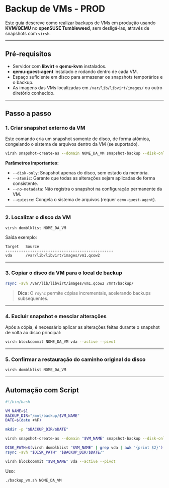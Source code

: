 # Backup de VMs - PROD

Este guia descreve como realizar backups de VMs em produção usando **KVM/QEMU** no **openSUSE Tumbleweed**, sem desligá-las, através de snapshots com `virsh`.

---

## Pré-requisitos

- Servidor com **libvirt** e **qemu-kvm** instalados.
- **qemu-guest-agent** instalado e rodando dentro de cada VM.
- Espaço suficiente em disco para armazenar os snapshots temporários e o backup.
- As imagens das VMs localizadas em `/var/lib/libvirt/images/` ou outro diretório conhecido.

---

## Passo a passo

### 1. Criar snapshot externo da VM

Este comando cria um snapshot somente de disco, de forma atômica, congelando o sistema de arquivos dentro da VM (se suportado).

```bash
virsh snapshot-create-as --domain NOME_DA_VM snapshot-backup --disk-only --atomic --no-metadata --quiesce
```

**Parâmetros importantes:**
- `--disk-only`: Snapshot apenas do disco, sem estado da memória.
- `--atomic`: Garante que todas as alterações sejam aplicadas de forma consistente.
- `--no-metadata`: Não registra o snapshot na configuração permanente da VM.
- `--quiesce`: Congela o sistema de arquivos (requer `qemu-guest-agent`).

---

### 2. Localizar o disco da VM

```bash
virsh domblklist NOME_DA_VM
```

Saída exemplo:
```
Target   Source
------------------------------------------------
vda      /var/lib/libvirt/images/vm1.qcow2
```

---

### 3. Copiar o disco da VM para o local de backup

```bash
rsync -avh /var/lib/libvirt/images/vm1.qcow2 /mnt/backup/
```

> **Dica:** O `rsync` permite cópias incrementais, acelerando backups subsequentes.

---

### 4. Excluir snapshot e mesclar alterações

Após a cópia, é necessário aplicar as alterações feitas durante o snapshot de volta ao disco principal:

```bash
virsh blockcommit NOME_DA_VM vda --active --pivot
```

---

### 5. Confirmar a restauração do caminho original do disco

```bash
virsh domblklist NOME_DA_VM
```

---

## Automação com Script

```bash
#!/bin/bash

VM_NAME=$1
BACKUP_DIR="/mnt/backup/$VM_NAME"
DATE=$(date +%F)

mkdir -p "$BACKUP_DIR/$DATE"

virsh snapshot-create-as --domain "$VM_NAME" snapshot-backup --disk-only --atomic --no-metadata --quiesce

DISK_PATH=$(virsh domblklist "$VM_NAME" | grep vda | awk '{print $2}')
rsync -avh "$DISK_PATH" "$BACKUP_DIR/$DATE/"

virsh blockcommit "$VM_NAME" vda --active --pivot
```

Uso:
```bash
./backup_vm.sh NOME_DA_VM
```
